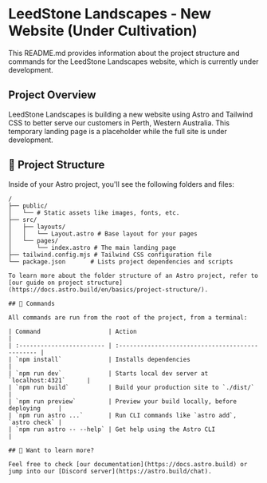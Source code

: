 # LeedStone Landscapes - New Website (Under Cultivation)

This README.md provides information about the project structure and commands for the LeedStone Landscapes website, which is currently under development.

## Project Overview

LeedStone Landscapes is building a new website using Astro and Tailwind CSS to better serve our customers in Perth, Western Australia. This temporary landing page is a placeholder while the full site is under development.

## 🚀 Project Structure

Inside of your Astro project, you'll see the following folders and files:

```text
/
├── public/
│   └── # Static assets like images, fonts, etc.
├── src/
│   ├── layouts/
│   │   └── Layout.astro # Base layout for your pages
│   └── pages/
│       └── index.astro # The main landing page
├── tailwind.config.mjs # Tailwind CSS configuration file
└── package.json       # Lists project dependencies and scripts

To learn more about the folder structure of an Astro project, refer to [our guide on project structure](https://docs.astro.build/en/basics/project-structure/).

## 🧞 Commands

All commands are run from the root of the project, from a terminal:

| Command                   | Action                                           |
| :------------------------ | :----------------------------------------------- |
| `npm install`             | Installs dependencies                            |
| `npm run dev`             | Starts local dev server at `localhost:4321`      |
| `npm run build`           | Build your production site to `./dist/`          |
| `npm run preview`         | Preview your build locally, before deploying     |
| `npm run astro ...`       | Run CLI commands like `astro add`, `astro check` |
| `npm run astro -- --help` | Get help using the Astro CLI                     |

## 👀 Want to learn more?

Feel free to check [our documentation](https://docs.astro.build) or jump into our [Discord server](https://astro.build/chat).
```
